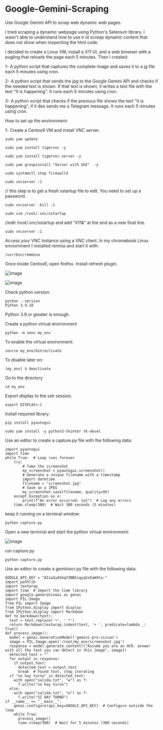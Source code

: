 # Google-Gemini-Scraping
Use Google Gemini API to scrap web dynamic web pages.

I tried scraping a dynamic webpage using Python's Selenium library. I wasn't able to understand how to use it ot screap dynamic content that does not show when inspecting the html code.

I decided to create a Linux VM, install a X11 UI, and a web browser with a pugling that reloads the page each 5 minutes.
Then I created:

1- A python script that captures the complete image and saves it to a jg file each 5 minutes using cron.

2- A python script that sends the jpg to the Google Gemini API and checks if the needed text is shown. If that text is shown, it writes a text file with the text "It is happening". It runs each 5 minutes using cron.

3- A python script that checks if the previous file shows the text "It is happening", if it des sends me a Telegram message. It runs each 5 minutes using cron.

How to set up the environment:

1- Create a Centos9 VM and install VNC server.

    sudo yum update

    sudo yum install tigervnc -y

    sudo yum install tigervnc-server -y

    sudo yum groupinstall "Server with GUI"  -y

    sudo systemctl stop firewalld

    sudo vncserver :1

// this step is to get a fresh xstartup file to edit. You need to set up a password.

    sudo vncserver -kill :1

    sudo vim /root/.vnc/xstartup

//edit /root/.vnc/xstartup and add "X11&" at the end as a new final line.

    sudo vncserver :1

Access your VNC instance using a VNC client. In my chromebook Linux enviornment I installed remina and start it with:

    /usr/bin/remmina

Once inside Centos9, open firefox. Install refresh plugin.

![image](https://github.com/maitas44/Google-Gemini-Scraping/assets/46689794/85a1eb37-31c2-4ef2-b8ab-cf9976cd4a7d)

![image](https://github.com/maitas44/Google-Gemini-Scraping/assets/46689794/94df6afe-5ceb-44bb-b86b-7c066b4c8fcf)

Check python version:

    python --version
    Python 3.9.18

Python 3.9 or greater is enough.

Create a python virtual environment

    python -m venv my_env

To enable the virtual environment:

    source my_env/bin/activate

To disable later on:

    (my_env) $ deactivate

Go to the directory

    cd my_env

Export display to the ssh session.

    export DISPLAY=:1

Install required library:

    pip install pyautogui

    sudo yum install -y python3-tkinter tk-devel 

Use an editor to create a capture.py file with the following data:

    import pyautogui
    import time
    while True:  # Loop runs forever
        try:
            # Take the screenshot
            my_screenshot = pyautogui.screenshot()
            # Generate a unique filename with a timestamp
            import datetime
            filename = "screenshot.jpg"
            # Save as a JPEG 
            my_screenshot.save(filename, quality=95)
        except Exception as e:
            print(f"An error occurred: {e}")  # Log any errors
        time.sleep(300)  # Wait 300 seconds (5 minutes)

keep it running on a terminal window:

    python capture.py

Open a new terminal and start the python virtual environment:

![image](https://github.com/maitas44/Google-Gemini-Scraping/assets/46689794/92cf9746-5957-4aee-93a1-cf7bf8e238c8)

run capture.py

    python capture.py

Use an editor to create a geminiocr.py file with the following data:

    GOOGLE_API_KEY = "AIzaSyASkqY3NBIsqyqSxEaW4ta-"
    import pathlib
    import textwrap
    import time  # Import the time library
    import google.generativeai as genai
    import PIL.Image
    from PIL import Image
    from IPython.display import display
    from IPython.display import Markdown
    def to_markdown(text):
      text = text.replace('•', ' *')
      return Markdown(textwrap.indent(text, '> ', predicate=lambda _: True))
    def process_image():
      model = genai.GenerativeModel('gemini-pro-vision')
      image = PIL.Image.open('/root/my_env/screenshot.jpg')
      response = model.generate_content(["Assume you are an OCR. answer with all the text you can detect in this image", image])
      detected_text = ""
      for output in response:
        if output.text:
          detected_text = output.text
          break  # Found text, stop iterating
      if "no hay turno" in detected_text:
        with open("salida.txt", "w") as f:
          f.write("no hay turno")
      else:
        with open("salida.txt", "w") as f:
          f.write("SI HAY TURNO")
    if __name__ == "__main__": 
        genai.configure(api_key=GOOGLE_API_KEY)  # Configure outside the loop 
        while True:
          process_image()
          time.sleep(300)  # Wait for 5 minutes (300 seconds)



